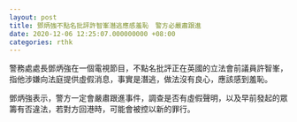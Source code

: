 ```yaml
---
layout: post
title: 鄧炳強不點名批評許智峯潛逃應感羞恥　警方必嚴肅跟進
date: 2020-12-06 12:25:07.000000000 +08:00
categories: rthk
---
```


警務處處長鄧炳強在一個電視節目，不點名批評正在英國的立法會前議員許智峯，指他涉嫌向法庭提供虛假消息，事實是潛逃，做法沒有良心，應該感到羞恥。

鄧炳強表示，警方一定會嚴肅跟進事件，調查是否有虛假聲明，以及早前發起的眾籌有否違法，若對方回港時，可能會被控以新的罪行。
